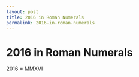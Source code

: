 ```yaml
---
layout: post
title: 2016 in Roman Numerals
permalink: 2016-in-roman-numerals
---
```


# 2016 in Roman Numerals

2016 = MMXVI
